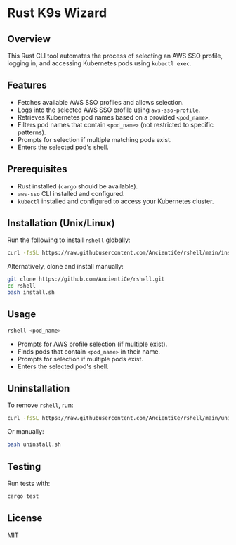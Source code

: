 # Rust K9s Wizard

## Overview
This Rust CLI tool automates the process of selecting an AWS SSO profile, logging in, and accessing Kubernetes pods using `kubectl exec`. 

## Features
- Fetches available AWS SSO profiles and allows selection.
- Logs into the selected AWS SSO profile using `aws-sso-profile`.
- Retrieves Kubernetes pod names based on a provided `<pod_name>`.
- Filters pod names that contain `<pod_name>` (not restricted to specific patterns).
- Prompts for selection if multiple matching pods exist.
- Enters the selected pod's shell.

## Prerequisites
- Rust installed (`cargo` should be available).
- `aws-sso` CLI installed and configured.
- `kubectl` installed and configured to access your Kubernetes cluster.

## Installation (Unix/Linux)
Run the following to install `rshell` globally:
```sh
curl -fsSL https://raw.githubusercontent.com/AncientiCe/rshell/main/install.sh | bash
```

Alternatively, clone and install manually:
```sh
git clone https://github.com/AncientiCe/rshell.git
cd rshell
bash install.sh
```

## Usage
```sh
rshell <pod_name>
```
- Prompts for AWS profile selection (if multiple exist).
- Finds pods that contain `<pod_name>` in their name.
- Prompts for selection if multiple pods exist.
- Enters the selected pod's shell.

## Uninstallation
To remove `rshell`, run:
```sh
curl -fsSL https://raw.githubusercontent.com/AncientiCe/rshell/main/uninstall.sh | bash
```

Or manually:
```sh
bash uninstall.sh
```

## Testing
Run tests with:
```sh
cargo test
```

## License
MIT
